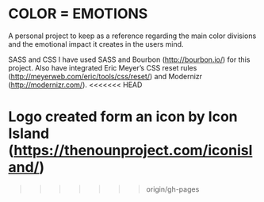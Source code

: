 # COLOR = EMOTIONS

A personal project to keep as a reference regarding the main color divisions and the emotional impact it creates in the users mind.

SASS and CSS
I have used SASS and Bourbon (http://bourbon.io/) for this project.
Also have integrated Eric Meyer’s CSS reset rules (http://meyerweb.com/eric/tools/css/reset/) and
Modernizr (http://modernizr.com/).
<<<<<<< HEAD

Logo created form an icon by Icon Island (https://thenounproject.com/iconisland/)
=======
>>>>>>> origin/gh-pages
